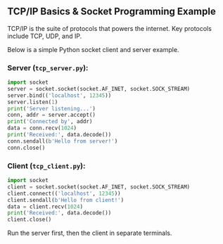 ## TCP/IP Basics & Socket Programming Example

TCP/IP is the suite of protocols that powers the internet. Key protocols include TCP, UDP, and IP.

Below is a simple Python socket client and server example.

### Server (`tcp_server.py`):
```python
import socket
server = socket.socket(socket.AF_INET, socket.SOCK_STREAM)
server.bind(('localhost', 12345))
server.listen(1)
print('Server listening...')
conn, addr = server.accept()
print('Connected by', addr)
data = conn.recv(1024)
print('Received:', data.decode())
conn.sendall(b'Hello from server!')
conn.close()
```

### Client (`tcp_client.py`):
```python
import socket
client = socket.socket(socket.AF_INET, socket.SOCK_STREAM)
client.connect(('localhost', 12345))
client.sendall(b'Hello from client!')
data = client.recv(1024)
print('Received:', data.decode())
client.close()
```

Run the server first, then the client in separate terminals.
